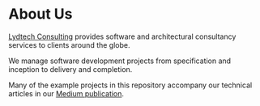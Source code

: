 # About Us

[Lydtech Consulting](https://www.lydtechconsulting.com/) provides software and architectural consultancy services to clients around the globe.

We manage software development projects from specification and inception to delivery and completion.

Many of the example projects in this repository accompany our technical articles in our [Medium publication](https://medium.com/lydtech-consulting).

